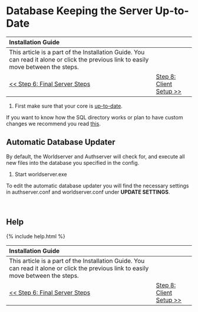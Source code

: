 # Database Keeping the Server Up-to-Date

| Installation Guide                                                                                                                   |                                         |
| :----------------------------------------------------------------------------------------------------------------------------------- | :-------------------------------------- |
| This article is a part of the Installation Guide. You can read it alone or click the previous link to easily move between the steps. |
| [<< Step 6: Final Server Steps](final-server-steps)                                                                                  | [Step 8: Client Setup >>](client-setup) |

1. First make sure that your core is [up-to-date](keeping-the-server-up-to-date).

If you want to know how the SQL directory works or plan to have custom changes we recommend you read [this](sql-directory).

## Automatic Database Updater

By default, the Worldserver and Authserver will check for, and execute all new files into the database you specified in the config.

1. Start worldserver.exe

To edit the automatic database updater you will find the necessary settings in authserver.conf and worldserver.conf under **UPDATE SETTINGS**.

<br>

## Help

{% include help.html %}

| Installation Guide                                                                                                                   |                                         |
| :----------------------------------------------------------------------------------------------------------------------------------- | :-------------------------------------- |
| This article is a part of the Installation Guide. You can read it alone or click the previous link to easily move between the steps. |
| [<< Step 6: Final Server Steps](final-server-steps)                                                                                  | [Step 8: Client Setup >>](client-setup) |
